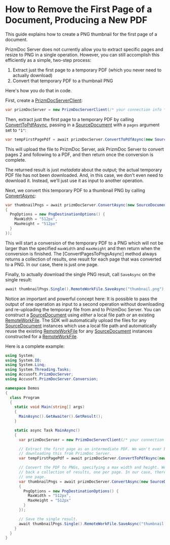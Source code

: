 # How to Remove the First Page of a Document, Producing a New PDF

This guide explains how to create a PNG thumbnail for the first page of a
document.

PrizmDoc Server does not currently allow you to extract specific pages and
resize to PNG in a single operation. However, you can still accomplish this
efficiently as a simple, two-step process:

1. Extract just the first page to a temporary PDF (which you never need to actually download)
2. Convert that temporary PDF to a thumbnail PNG

Here's how you do that in code.

First, create a [PrizmDocServerClient]:

```csharp
var prizmDocServer = new PrizmDocServerClient(/* your connection info */);
```

Then, extract just the first page to a temporary PDF by calling
[ConvertToPdfAsync], passing in a [SourceDocument] with a `pages` argument set
to `"1"`:

```csharp
var tempFirstPagePdf = await prizmDocServer.ConvertToPdfAsync(new SourceDocument("project-proposal.docx", pages: "1"));
```

This will upload the file to PrizmDoc Server, ask PrizmDoc Server to convert
pages 2 and following to a PDF, and then return once the conversion is complete.

The returned result is just _metadata_ about the output; the actual temporary
PDF file has not been downloaded. And, in this case, we don't even need to
download it. Instead, we'll just use it as input to another operation.

Next, we convert this temporary PDF to a thumbnail PNG by calling
[ConvertAsync]:

```csharp
var thumbnailPngs = await prizmDocServer.ConvertAsync(new SourceDocument(tempFirstPagePdf.RemoteWorkFile), new DestinationOptions(DestinationFileFormat.Png)
{
  PngOptions = new PngDestinationOptions() {
    MaxWidth = "512px",
    MaxHeight = "512px"
  }
});
```

This will start a conversion of the temporary PDF to a PNG which will not be
larger than the specified `maxWidth` and `maxHeight` and then return when the
conversion is finished. The [ConvertPagesToPngsAsync] method always returns a
collection of results, one result for each page that was converted to a PNG. In
our case, there is just one page.

Finally, to actually download the single PNG result, call
`SaveAsync` on the single result:

```csharp
await thumbnailPngs.Single().RemoteWorkFile.SaveAsync("thumbnail.png");
```

Notice an important and powerful concept here: It is possible to pass the output
of one operation as input to a second operation without downloading and
re-uploading the temporary file from and to PrizmDoc Server. You can construct a
[SourceDocument] using _either_ a local file path _or_ an existing
[RemoteWorkFile]. The SDK will automatically upload the files for any
[SourceDocument] instances which use a local file path and automatically reuse
the existing [RemoteWorkFile] for any [SourceDocument] instances constructed for
a [RemoteWorkFile].

Here is a complete example:

```csharp
using System;
using System.IO;
using System.Linq;
using System.Threading.Tasks;
using Accusoft.PrizmDocServer;
using Accusoft.PrizmDocServer.Conversion;

namespace Demos
{
  class Program
  {
    static void Main(string[] args)
    {
      MainAsync().GetAwaiter().GetResult();
    }

    static async Task MainAsync()
    {
      var prizmDocServer = new PrizmDocServerClient(/* your connection info */);

      // Extract the first page as an intermediate PDF. We won't ever bother
      // downloading this from PrizmDoc Server.
      var tempFirstPagePdf = await prizmDocServer.ConvertToPdfAsync(new SourceDocument("project-proposal.docx", pages: "1"));

      // Convert the PDF to PNGs, specifying a max width and height. We'll get
      // back a collection of results, one per page. In our case, there is only
      // one page.
      var thumbnailPngs = await prizmDocServer.ConvertAsync(new SourceDocument(tempFirstPagePdf.RemoteWorkFile), new DestinationOptions(DestinationFileFormat.Png)
      {
        PngOptions = new PngDestinationOptions() {
          MaxWidth = "512px",
          MaxHeight = "512px"
        }
      });

      // Save the single result.
      await thumbnailPngs.Single().RemoteWorkFile.SaveAsync("thumbnail.png");
    }
  }
}
```

[RemoteWorkFile]: xref:Accusoft.PrizmDocServer.RemoteWorkFile
[SourceDocument]: xref:Accusoft.PrizmDocServer.Conversion.SourceDocument
[PrizmDocServerClient]: xref:Accusoft.PrizmDocServer.PrizmDocServerClient
[ConvertToPdfAsync]: xref:Accusoft.PrizmDocServer.PrizmDocServerClient.ConvertToPdfAsync(System.String,Accusoft.PrizmDocServer.Conversion.HeaderFooterOptions,Accusoft.PrizmDocServer.Conversion.HeaderFooterOptions)
[ConvertAsync]: xref:Accusoft.PrizmDocServer.PrizmDocServerClient.ConvertAsync(System.String,Accusoft.PrizmDocServer.Conversion.DestinationFileFormat)
